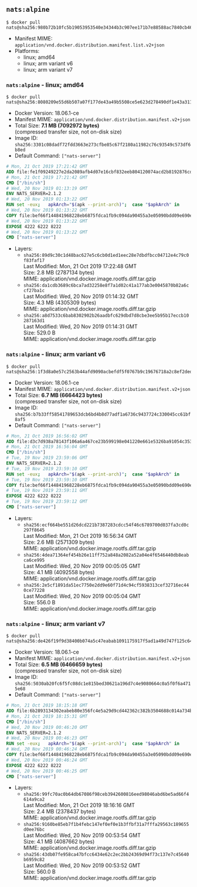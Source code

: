 ## `nats:alpine`

```console
$ docker pull nats@sha256:980b72b10fc5b19053953540e34344b3c907ee171b7e88588ac7840cb4625b90
```

-	Manifest MIME: `application/vnd.docker.distribution.manifest.list.v2+json`
-	Platforms:
	-	linux; amd64
	-	linux; arm variant v6
	-	linux; arm variant v7

### `nats:alpine` - linux; amd64

```console
$ docker pull nats@sha256:8080209e55d6b507a07f177de43a49b5508ce5e623d278490df1e43a311bb885
```

-	Docker Version: 18.06.1-ce
-	Manifest MIME: `application/vnd.docker.distribution.manifest.v2+json`
-	Total Size: **7.1 MB (7092972 bytes)**  
	(compressed transfer size, not on-disk size)
-	Image ID: `sha256:3301c08dadf72fdd3663e273cfbe85c67f2180a11982c76c93549c573df6b8ed`
-	Default Command: `["nats-server"]`

```dockerfile
# Mon, 21 Oct 2019 17:21:42 GMT
ADD file:fe1f09249227e2da2089afb4d07e16cbf832eeb804120074acd2b8192876cd28 in / 
# Mon, 21 Oct 2019 17:21:42 GMT
CMD ["/bin/sh"]
# Wed, 20 Nov 2019 01:13:19 GMT
ENV NATS_SERVER=2.1.2
# Wed, 20 Nov 2019 01:13:22 GMT
RUN set -eux; 	apkArch="$(apk --print-arch)"; 	case "$apkArch" in 		arm64) natsArch='arm64' ;; 		armhf) natsArch='arm6' ;; 		armv7) natsArch='arm7' ;; 		x86_64) natsArch='amd64' ;; 		x86) natsArch='386' ;; 		*) echo >&2 "error: $apkArch is not supported!"; exit 1 ;; 	esac; 		wget -O nats-server.zip "https://github.com/nats-io/nats-server/releases/download/v${NATS_SERVER}/nats-server-v${NATS_SERVER}-linux-${natsArch}.zip"; 		apk add --no-cache ca-certificates; 	apk add --no-cache --virtual buildtmp unzip; 		unzip nats-server.zip "nats-server-v${NATS_SERVER}-linux-${natsArch}/nats-server"; 	rm nats-server.zip; 	mv "nats-server-v${NATS_SERVER}-linux-${natsArch}/nats-server" /usr/local/bin; 	rmdir "nats-server-v${NATS_SERVER}-linux-${natsArch}"; 		apk del --no-cache --no-network buildtmp
# Wed, 20 Nov 2019 01:13:22 GMT
COPY file:bef66f144841968228eb6875fdca1fb9c094da90455a3e05090bdd09e690e7ea in /etc/nats/nats-server.conf 
# Wed, 20 Nov 2019 01:13:22 GMT
EXPOSE 4222 6222 8222
# Wed, 20 Nov 2019 01:13:22 GMT
CMD ["nats-server"]
```

-	Layers:
	-	`sha256:89d9c30c1d48bac627e5c6cb0d1ed1eec28e7dbdfbcc04712e4c79c0f83faf17`  
		Last Modified: Mon, 21 Oct 2019 17:22:48 GMT  
		Size: 2.8 MB (2787134 bytes)  
		MIME: application/vnd.docker.image.rootfs.diff.tar.gzip
	-	`sha256:da1cdb3689c6bca7ad32258e8f7a1d02c41a177ab3e0045870b82a6ccf27ba1c`  
		Last Modified: Wed, 20 Nov 2019 01:14:32 GMT  
		Size: 4.3 MB (4305309 bytes)  
		MIME: application/vnd.docker.image.rootfs.diff.tar.gzip
	-	`sha256:a8d7533c6bab8302902b26aadbfc629dbd7d8cbe3ee5b95b17eccb10287163d1`  
		Last Modified: Wed, 20 Nov 2019 01:14:31 GMT  
		Size: 529.0 B  
		MIME: application/vnd.docker.image.rootfs.diff.tar.gzip

### `nats:alpine` - linux; arm variant v6

```console
$ docker pull nats@sha256:1f3d8a0e57c2563b44afd9090acbefdf5f0767b9c19676718a2c8ef2ded890d9
```

-	Docker Version: 18.06.1-ce
-	Manifest MIME: `application/vnd.docker.distribution.manifest.v2+json`
-	Total Size: **6.7 MB (6664423 bytes)**  
	(compressed transfer size, not on-disk size)
-	Image ID: `sha256:b7b33ff58541789653dcb6bd4b8d77adf1a6736c9437724c330045cc61bf8af5`
-	Default Command: `["nats-server"]`

```dockerfile
# Mon, 21 Oct 2019 16:56:02 GMT
ADD file:d3c7d938a78143f106a6a467ce23b599198e041220e661e5326ba91054c353ef in / 
# Mon, 21 Oct 2019 16:56:04 GMT
CMD ["/bin/sh"]
# Tue, 19 Nov 2019 23:59:06 GMT
ENV NATS_SERVER=2.1.2
# Tue, 19 Nov 2019 23:59:10 GMT
RUN set -eux; 	apkArch="$(apk --print-arch)"; 	case "$apkArch" in 		arm64) natsArch='arm64' ;; 		armhf) natsArch='arm6' ;; 		armv7) natsArch='arm7' ;; 		x86_64) natsArch='amd64' ;; 		x86) natsArch='386' ;; 		*) echo >&2 "error: $apkArch is not supported!"; exit 1 ;; 	esac; 		wget -O nats-server.zip "https://github.com/nats-io/nats-server/releases/download/v${NATS_SERVER}/nats-server-v${NATS_SERVER}-linux-${natsArch}.zip"; 		apk add --no-cache ca-certificates; 	apk add --no-cache --virtual buildtmp unzip; 		unzip nats-server.zip "nats-server-v${NATS_SERVER}-linux-${natsArch}/nats-server"; 	rm nats-server.zip; 	mv "nats-server-v${NATS_SERVER}-linux-${natsArch}/nats-server" /usr/local/bin; 	rmdir "nats-server-v${NATS_SERVER}-linux-${natsArch}"; 		apk del --no-cache --no-network buildtmp
# Tue, 19 Nov 2019 23:59:10 GMT
COPY file:bef66f144841968228eb6875fdca1fb9c094da90455a3e05090bdd09e690e7ea in /etc/nats/nats-server.conf 
# Tue, 19 Nov 2019 23:59:11 GMT
EXPOSE 4222 6222 8222
# Tue, 19 Nov 2019 23:59:12 GMT
CMD ["nats-server"]
```

-	Layers:
	-	`sha256:ecf664be551d26dcd221b7387283cdcc54f46c6789700d037fa3cd0c297f8645`  
		Last Modified: Mon, 21 Oct 2019 16:56:34 GMT  
		Size: 2.6 MB (2571309 bytes)  
		MIME: application/vnd.docker.image.rootfs.diff.tar.gzip
	-	`sha256:4dea71364ef454b26e11ff752a848a2082a52a04e4f6546440db8eabca6ce995`  
		Last Modified: Wed, 20 Nov 2019 00:05:05 GMT  
		Size: 4.1 MB (4092558 bytes)  
		MIME: application/vnd.docker.image.rootfs.diff.tar.gzip
	-	`sha256:2e5cf1891da51ec7750e2dd9e60f71d4c94cf5938313cef32716ec440ce77228`  
		Last Modified: Wed, 20 Nov 2019 00:05:04 GMT  
		Size: 556.0 B  
		MIME: application/vnd.docker.image.rootfs.diff.tar.gzip

### `nats:alpine` - linux; arm variant v7

```console
$ docker pull nats@sha256:de426f19f9d38400b074a5c47eabab1091175917f5ad1a49d747f125c64601af
```

-	Docker Version: 18.06.1-ce
-	Manifest MIME: `application/vnd.docker.distribution.manifest.v2+json`
-	Total Size: **6.5 MB (6466659 bytes)**  
	(compressed transfer size, not on-disk size)
-	Image ID: `sha256:5030ab20fc6f5fc08dc1e815bed30621a196d7c4e9080664c0a5f0f6a4715e68`
-	Default Command: `["nats-server"]`

```dockerfile
# Mon, 21 Oct 2019 18:15:18 GMT
ADD file:6b2893134302eabeb80e356fc4e5a29d9cd442362c382b3504688c014a734bb9 in / 
# Mon, 21 Oct 2019 18:15:31 GMT
CMD ["/bin/sh"]
# Wed, 20 Nov 2019 00:46:20 GMT
ENV NATS_SERVER=2.1.2
# Wed, 20 Nov 2019 00:46:23 GMT
RUN set -eux; 	apkArch="$(apk --print-arch)"; 	case "$apkArch" in 		arm64) natsArch='arm64' ;; 		armhf) natsArch='arm6' ;; 		armv7) natsArch='arm7' ;; 		x86_64) natsArch='amd64' ;; 		x86) natsArch='386' ;; 		*) echo >&2 "error: $apkArch is not supported!"; exit 1 ;; 	esac; 		wget -O nats-server.zip "https://github.com/nats-io/nats-server/releases/download/v${NATS_SERVER}/nats-server-v${NATS_SERVER}-linux-${natsArch}.zip"; 		apk add --no-cache ca-certificates; 	apk add --no-cache --virtual buildtmp unzip; 		unzip nats-server.zip "nats-server-v${NATS_SERVER}-linux-${natsArch}/nats-server"; 	rm nats-server.zip; 	mv "nats-server-v${NATS_SERVER}-linux-${natsArch}/nats-server" /usr/local/bin; 	rmdir "nats-server-v${NATS_SERVER}-linux-${natsArch}"; 		apk del --no-cache --no-network buildtmp
# Wed, 20 Nov 2019 00:46:24 GMT
COPY file:bef66f144841968228eb6875fdca1fb9c094da90455a3e05090bdd09e690e7ea in /etc/nats/nats-server.conf 
# Wed, 20 Nov 2019 00:46:24 GMT
EXPOSE 4222 6222 8222
# Wed, 20 Nov 2019 00:46:25 GMT
CMD ["nats-server"]
```

-	Layers:
	-	`sha256:99fc70ac0b64db67086f98ceb3942600816eed98046abd6be5ad66f4614a9ca2`  
		Last Modified: Mon, 21 Oct 2019 18:16:16 GMT  
		Size: 2.4 MB (2378437 bytes)  
		MIME: application/vnd.docker.image.rootfs.diff.tar.gzip
	-	`sha256:9160be85eb7f1b4febc147ef0ef0e1b3ffbf31a7fffa29563c189655d0ee76bc`  
		Last Modified: Wed, 20 Nov 2019 00:53:54 GMT  
		Size: 4.1 MB (4087662 bytes)  
		MIME: application/vnd.docker.image.rootfs.diff.tar.gzip
	-	`sha256:43db07fe958ca47bfcc6434e62c2ec2bb24369d94f73c137e7c45640b6959c82`  
		Last Modified: Wed, 20 Nov 2019 00:53:52 GMT  
		Size: 560.0 B  
		MIME: application/vnd.docker.image.rootfs.diff.tar.gzip

